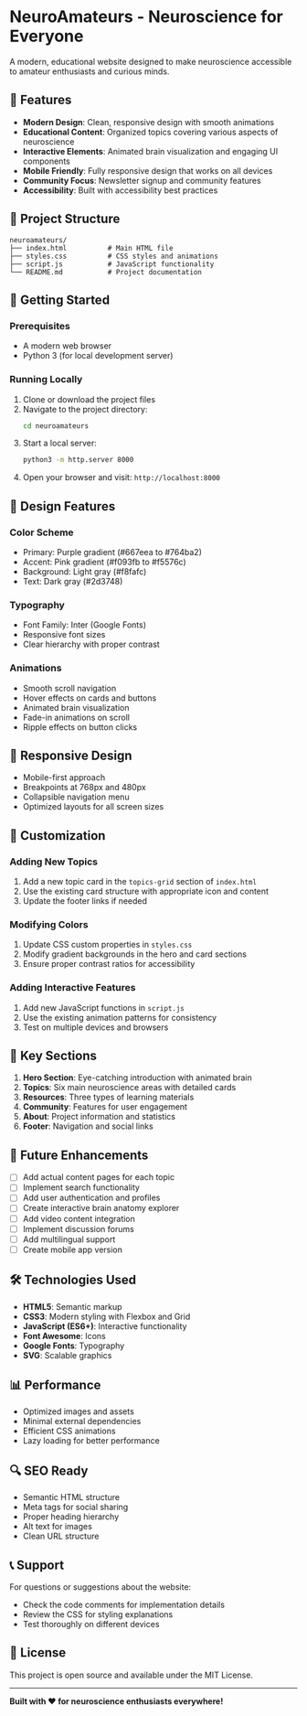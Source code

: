 # NeuroAmateurs - Neuroscience for Everyone

A modern, educational website designed to make neuroscience accessible to amateur enthusiasts and curious minds.

## 🧠 Features

- **Modern Design**: Clean, responsive design with smooth animations
- **Educational Content**: Organized topics covering various aspects of neuroscience
- **Interactive Elements**: Animated brain visualization and engaging UI components
- **Mobile Friendly**: Fully responsive design that works on all devices
- **Community Focus**: Newsletter signup and community features
- **Accessibility**: Built with accessibility best practices

## 📁 Project Structure

```
neuroamateurs/
├── index.html          # Main HTML file
├── styles.css          # CSS styles and animations
├── script.js           # JavaScript functionality
└── README.md           # Project documentation
```

## 🚀 Getting Started

### Prerequisites
- A modern web browser
- Python 3 (for local development server)

### Running Locally

1. Clone or download the project files
2. Navigate to the project directory:
   ```bash
   cd neuroamateurs
   ```
3. Start a local server:
   ```bash
   python3 -m http.server 8000
   ```
4. Open your browser and visit: `http://localhost:8000`

## 🎨 Design Features

### Color Scheme
- Primary: Purple gradient (#667eea to #764ba2)
- Accent: Pink gradient (#f093fb to #f5576c)
- Background: Light gray (#f8fafc)
- Text: Dark gray (#2d3748)

### Typography
- Font Family: Inter (Google Fonts)
- Responsive font sizes
- Clear hierarchy with proper contrast

### Animations
- Smooth scroll navigation
- Hover effects on cards and buttons
- Animated brain visualization
- Fade-in animations on scroll
- Ripple effects on button clicks

## 📱 Responsive Design

- Mobile-first approach
- Breakpoints at 768px and 480px
- Collapsible navigation menu
- Optimized layouts for all screen sizes

## 🔧 Customization

### Adding New Topics
1. Add a new topic card in the `topics-grid` section of `index.html`
2. Use the existing card structure with appropriate icon and content
3. Update the footer links if needed

### Modifying Colors
1. Update CSS custom properties in `styles.css`
2. Modify gradient backgrounds in the hero and card sections
3. Ensure proper contrast ratios for accessibility

### Adding Interactive Features
1. Add new JavaScript functions in `script.js`
2. Use the existing animation patterns for consistency
3. Test on multiple devices and browsers

## 🌟 Key Sections

1. **Hero Section**: Eye-catching introduction with animated brain
2. **Topics**: Six main neuroscience areas with detailed cards
3. **Resources**: Three types of learning materials
4. **Community**: Features for user engagement
5. **About**: Project information and statistics
6. **Footer**: Navigation and social links

## 🎯 Future Enhancements

- [ ] Add actual content pages for each topic
- [ ] Implement search functionality
- [ ] Add user authentication and profiles
- [ ] Create interactive brain anatomy explorer
- [ ] Add video content integration
- [ ] Implement discussion forums
- [ ] Add multilingual support
- [ ] Create mobile app version

## 🛠 Technologies Used

- **HTML5**: Semantic markup
- **CSS3**: Modern styling with Flexbox and Grid
- **JavaScript (ES6+)**: Interactive functionality
- **Font Awesome**: Icons
- **Google Fonts**: Typography
- **SVG**: Scalable graphics

## 📊 Performance

- Optimized images and assets
- Minimal external dependencies
- Efficient CSS animations
- Lazy loading for better performance

## 🔍 SEO Ready

- Semantic HTML structure
- Meta tags for social sharing
- Proper heading hierarchy
- Alt text for images
- Clean URL structure

## 📞 Support

For questions or suggestions about the website:
- Check the code comments for implementation details
- Review the CSS for styling explanations
- Test thoroughly on different devices

## 📄 License

This project is open source and available under the MIT License.

---

**Built with ❤️ for neuroscience enthusiasts everywhere!**